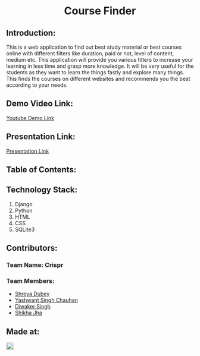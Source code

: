 <h1 align="center">Course Finder</h1>

## Introduction:
This is a web application to find out best study material or best courses online with different filters like duration, paid or not, level of content, medium etc. This application will provide you various filters to increase your learning in less time and grasp more knowledge. It will be very useful for the students as they want to learn the things fastly and explore many things. This finds the courses on different websites and recommends you the best according to your needs.
  
## Demo Video Link:
  <a href="#">Youtube Demo Link</a>
  
## Presentation Link:
  <a href="https://docs.google.com/presentation/d/1oUQvSFnfx_YXEZ1NqaJK2GkIjDAOm_8rEY8aLjSVqWA/edit?usp=sharing">Presentation Link</a>
  
  
## Table of Contents:

## Technology Stack:
  1) Django
  2) Python
  3) HTML
  4) CSS
  5) SQLite3

## Contributors:

### Team Name: Crispr

### Team Members: 
* [Shreya Dubey](https://github.com/GOKU-Instinct)
* [Yashwant Singh Chauhan](https://github.com/YahswantChauhan)
* [Diwaker Singh](https://github.com/shashwat1998)
* [Shikha Jha](https://github.com/ManasUniyal)


## Made at:
<a href="https://hack36.com"> <img src="http://bit.ly/BuiltAtHack36" height=20px> </a>
